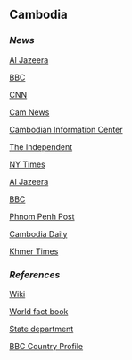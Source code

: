 ## Cambodia ##

### _News_ ###
[Al Jazeera](https://www.aljazeera.com/topics/country/cambodia.html)

[BBC](https://www.bbc.com/news/topics/c8nq32jwj8mt/cambodia)

[CNN](http://edition.cnn.com/SPECIALS/cambodia/)

[Cam News](http://www.camnews.org/topics/cambodia-news/)

[Cambodian Information Center](http://cambodia.org/news/)

[The Independent](https://www.independent.co.uk/topic/Cambodia)

[NY Times](https://www.nytimes.com/topic/destination/cambodia)

[Al Jazeera](https://www.aljazeera.com/topics/country/cambodia.html)

[BBC](https://www.bbc.com/news/topics/c8nq32jwj8mt/cambodia)

[Phnom Penh Post](https://phnompenhpost.com/)

[Cambodia Daily](https://english.cambodiadaily.com/category/news/)

[Khmer Times](https://www.khmertimeskh.com/)

[]()

[]()

[]()

### _References_ ###
[Wiki](https://en.wikipedia.org/wiki/Cambodia)

[World fact book](https://www.cia.gov/library/publications/the-world-factbook/geos/cb.html)

[State department](https://www.state.gov/countries-areas/cambodia/)

[BBC Country Profile](https://www.bbc.com/news/world-asia-pacific-13006539)
